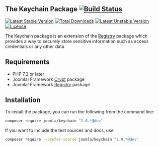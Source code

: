 ## The Keychain Package [![Build Status](https://ci.joomla.org/api/badges/joomla-framework/keychain/status.svg?ref=refs/heads/2.0-dev)](https://ci.joomla.org/joomla-framework/keychain)

[![Latest Stable Version](https://poser.pugx.org/joomla/keychain/v/stable)](https://packagist.org/packages/joomla/keychain)
[![Total Downloads](https://poser.pugx.org/joomla/keychain/downloads)](https://packagist.org/packages/joomla/keychain)
[![Latest Unstable Version](https://poser.pugx.org/joomla/keychain/v/unstable)](https://packagist.org/packages/joomla/keychain)
[![License](https://poser.pugx.org/joomla/keychain/license)](https://packagist.org/packages/joomla/keychain)

The Keychain package is an extension of the [Registry](https://github.com/joomla-framework/registry) package which provides a way to securely store sensitive information such as access credentials or any other data.

## Requirements

* PHP 7.2 or later
* Joomla! Framework [Crypt](https://github.com/joomla-framework/crypt) package
* Joomla! Framework [Registry](https://github.com/joomla-framework/registry) package

## Installation

To install the package, you can run the following from the command line:
           
```sh
composer require joomla/keychain "2.0.*@dev"
```

If you want to include the test sources and docs, use

```sh
composer require --prefer-source joomla/keychain "2.0.*@dev"
```
